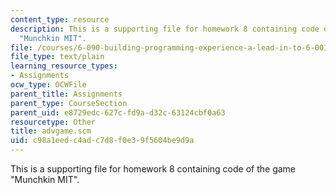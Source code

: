 ```yaml
---
content_type: resource
description: This is a supporting file for homework 8 containing code of the game
  "Munchkin MIT".
file: /courses/6-090-building-programming-experience-a-lead-in-to-6-001-january-iap-2005/c98a1eedc4adc7d8f0e39f5604be9d9a_advgame.scm
file_type: text/plain
learning_resource_types:
- Assignments
ocw_type: OCWFile
parent_title: Assignments
parent_type: CourseSection
parent_uid: e8729edc-627c-fd9a-d32c-63124cbf0a63
resourcetype: Other
title: advgame.scm
uid: c98a1eed-c4ad-c7d8-f0e3-9f5604be9d9a
---
```

This is a supporting file for homework 8 containing code of the game "Munchkin MIT".

